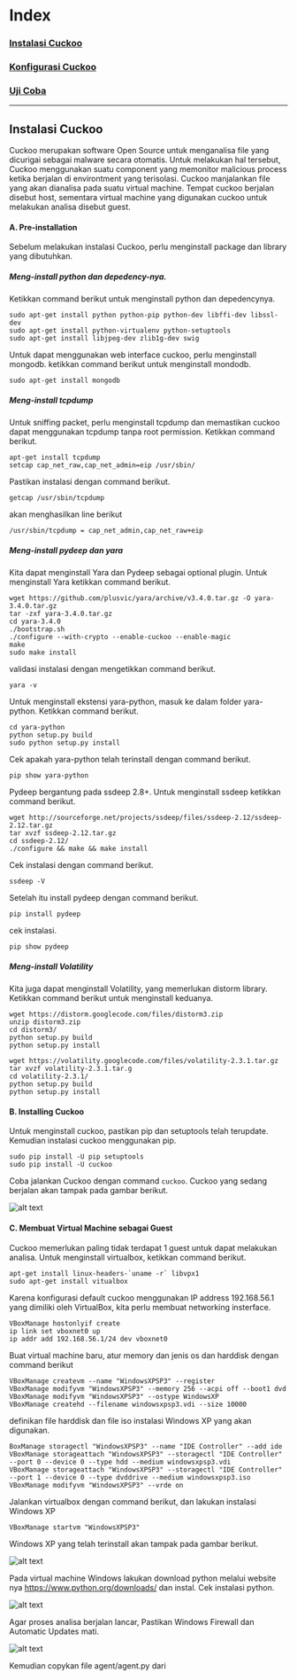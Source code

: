 # Index

### [Instalasi Cuckoo](#instalasi)
### [Konfigurasi Cuckoo](#konfigurasi)
### [Uji Coba](#ujicoba)

-----------------------------
Instalasi Cuckoo <a name="instalasi"/>
-----------------------------

Cuckoo merupakan software Open Source untuk menganalisa file yang dicurigai sebagai malware secara otomatis. Untuk melakukan hal tersebut, Cuckoo menggunakan suatu component yang memonitor malicious process ketika berjalan di environtment yang terisolasi. Cuckoo manjalankan file yang akan dianalisa pada suatu virtual machine. Tempat cuckoo berjalan disebut host, sementara virtual machine yang digunakan cuckoo untuk melakukan analisa disebut guest.

#### A. Pre-installation

Sebelum melakukan instalasi Cuckoo, perlu menginstall package dan library yang dibutuhkan.

##### Meng-install python dan depedency-nya.

Ketikkan command berikut untuk menginstall python dan depedencynya.

```
sudo apt-get install python python-pip python-dev libffi-dev libssl-dev
sudo apt-get install python-virtualenv python-setuptools
sudo apt-get install libjpeg-dev zlib1g-dev swig
```

Untuk dapat menggunakan web interface cuckoo, perlu menginstall mongodb. ketikkan command berikut untuk menginstall mondodb.

```
sudo apt-get install mongodb
```

##### Meng-install tcpdump

Untuk sniffing packet, perlu menginstall tcpdump dan memastikan cuckoo dapat menggunakan tcpdump tanpa root permission. Ketikkan command berikut.

```
apt-get install tcpdump
setcap cap_net_raw,cap_net_admin=eip /usr/sbin/
```

Pastikan instalasi dengan command berikut. 

```
getcap /usr/sbin/tcpdump
```

akan menghasilkan line berikut

```
/usr/sbin/tcpdump = cap_net_admin,cap_net_raw+eip
```


##### Meng-install pydeep dan yara

Kita dapat menginstall Yara dan Pydeep sebagai optional plugin.
Untuk menginstall Yara ketikkan command berikut.

```
wget https://github.com/plusvic/yara/archive/v3.4.0.tar.gz -O yara-3.4.0.tar.gz
tar -zxf yara-3.4.0.tar.gz
cd yara-3.4.0
./bootstrap.sh
./configure --with-crypto --enable-cuckoo --enable-magic
make
sudo make install
```

validasi instalasi dengan mengetikkan command berikut.

```
yara -v
```

Untuk menginstall ekstensi yara-python, masuk ke dalam folder yara-python. Ketikkan command berikut.

```
cd yara-python
python setup.py build
sudo python setup.py install
```
Cek apakah yara-python telah terinstall dengan command berikut.

```
pip show yara-python
```

Pydeep bergantung pada ssdeep 2.8+. Untuk menginstall ssdeep ketikkan command berikut.

```
wget http://sourceforge.net/projects/ssdeep/files/ssdeep-2.12/ssdeep-2.12.tar.gz
tar xvzf ssdeep-2.12.tar.gz
cd ssdeep-2.12/
./configure && make && make install
```

Cek instalasi dengan command berikut.

```
ssdeep -V
```

Setelah itu install pydeep dengan command berikut.

```
pip install pydeep
```
cek instalasi.

```
pip show pydeep
```

##### Meng-install Volatility

Kita juga dapat menginstall Volatility, yang memerlukan distorm library.
Ketikkan command berikut untuk menginstall keduanya.

```
wget https://distorm.googlecode.com/files/distorm3.zip
unzip distorm3.zip
cd distorm3/
python setup.py build
python setup.py install

wget https://volatility.googlecode.com/files/volatility-2.3.1.tar.gz
tar xvzf volatility-2.3.1.tar.g
cd volatility-2.3.1/
python setup.py build
python setup.py install
```

#### B. Installing Cuckoo

Untuk menginstall cuckoo, pastikan pip dan setuptools telah terupdate. Kemudian instalasi cuckoo menggunakan pip.

```
sudo pip install -U pip setuptools
sudo pip install -U cuckoo
```

Coba jalankan Cuckoo dengan command `cuckoo`.
Cuckoo yang sedang berjalan akan tampak pada gambar berikut.

![alt text](https://github.com/luqmanahmads/laporan-pksj/blob/master/assets/cuckoo/1.png "Cuckoo")

#### C. Membuat Virtual Machine sebagai Guest

Cuckoo memerlukan paling tidak terdapat 1 guest untuk dapat melakukan analisa.
Untuk menginstall virtualbox, ketikkan command berikut.

```
apt-get install linux-headers-`uname -r` libvpx1
sudo apt-get install vitualbox
```

Karena konfigurasi default cuckoo menggunakan IP address 192.168.56.1 yang dimiliki oleh VirtualBox, kita perlu membuat networking insterface.

```
VBoxManage hostonlyif create
ip link set vboxnet0 up
ip addr add 192.168.56.1/24 dev vboxnet0
```

Buat virtual machine baru, atur memory dan jenis os dan harddisk dengan command berikut

```
VBoxManage createvm --name "WindowsXPSP3" --register
VBoxManage modifyvm "WindowsXPSP3" --memory 256 --acpi off --boot1 dvd
VBoxManage modifyvm "WindowsXPSP3" --ostype WindowsXP
VBoxManage createhd --filename windowsxpsp3.vdi --size 10000
```

definikan file harddisk dan file iso instalasi Windows XP yang akan digunakan.

```
BoxManage storagectl "WindowsXPSP3" --name "IDE Controller" --add ide
VBoxManage storageattach "WindowsXPSP3" --storagectl "IDE Controller" --port 0 --device 0 --type hdd --medium windowsxpsp3.vdi
VBoxManage storageattach "WindowsXPSP3" --storagectl "IDE Controller" --port 1 --device 0 --type dvddrive --medium windowsxpsp3.iso
VBoxManage modifyvm "WindowsXPSP3" --vrde on
``` 

Jalankan virtualbox dengan command berikut, dan lakukan instalasi Windows XP

```
VBoxManage startvm "WindowsXPSP3"
```
Windows XP yang telah terinstall akan tampak pada gambar berikut.

![alt text](https://github.com/luqmanahmads/laporan-pksj/blob/master/assets/cuckoo/2.png "Windows")

Pada virtual machine Windows lakukan download python melalui website nya https://www.python.org/downloads/ dan instal.
Cek instalasi python.

![alt text](https://github.com/luqmanahmads/laporan-pksj/blob/master/assets/cuckoo/3.png "Python Install")

Agar proses analisa berjalan lancar, Pastikan Windows Firewall dan Automatic Updates mati.

![alt text](https://github.com/luqmanahmads/laporan-pksj/blob/master/assets/cuckoo/4.png "Python Install")

Kemudian copykan file agent/agent.py dari 

